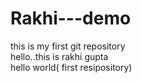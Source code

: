 # Rakhi---demo
this is my  first git repository
<br>
hello..this is rakhi gupta
<br>
hello world( first resipository)

